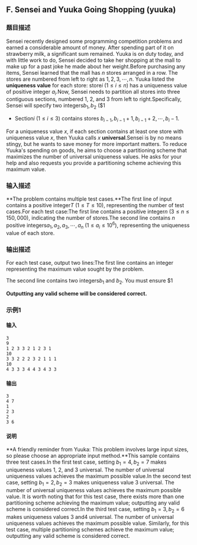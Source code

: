 ## F. Sensei and Yuuka Going Shopping (yuuka)

### 题目描述

Sensei recently designed some programming competition problems and
earned a considerable amount of money. After spending part of it on
strawberry milk, a significant sum remained. Yuuka is on duty today, and
with little work to do, Sensei decided to take her shopping at the mall
to make up for a past joke he made about her weight.Before purchasing any items, Sensei learned that the mall has $n$ stores arranged in a row. The stores are
numbered from left to right as $1, 2, 3, \cdots, n$. Yuuka listed the
**uniqueness value** for each store: store$i$ ($1 \le i \le n$) has a uniqueness value of
positive integer $a_i$.Now, Sensei needs to partition all stores into three contiguous
sections, numbered $1$, $2$, and $3$ from
left to right.Specifically, Sensei will specify two integers$b_1, b_2$ ($1 
- Section$i$     ($1 \le i \le 3$) contains stores $b_{i-1}, b_{i-1} + 1, b_{i-1} + 2, \cdots, b_i - 1$.

For a uniqueness value $x$, if each section
contains at least one store with uniqueness value $x$, then Yuuka calls $x$ **universal**.Sensei is by no means stingy, but he wants to save money for more
important matters. To reduce Yuuka\'s spending on goods, he aims to
choose a partitioning scheme that maximizes the number of universal
uniqueness values. He asks for your help and also requests you provide a
partitioning scheme achieving this maximum value.

### 输入描述

**The problem contains multiple test cases.**The first line of input contains a positive integer$T$ ($1 \le T \le 10$), representing the number
of test cases.For each test case:The first line contains a positive integer$n$ ($3 \le n \le 150,000$), indicating the
number of stores.The second line contains $n$ positive
integers$a_1, a_2, a_3, \cdots, a_n$ ($1 \le a_i \le 10^6$), representing the
uniqueness value of each store.

### 输出描述

For each test case, output two lines:The first line contains an integer representing the maximum value sought
by the problem.

The second line contains two integers$b_1$ and $b_2$. You must ensure $1 

**Outputting any valid scheme will be considered correct.**

### 示例1

#### 输入

```plain
3
9
1 2 3 3 2 1 2 3 1
10
3 3 2 2 2 3 2 1 1 1
10
4 3 3 3 4 4 3 4 3 3
```

#### 输出

```plain
3
4 7
1
2 3
2
3 6
```

#### 说明

**A friendly reminder from Yuuka: This problem involves large input
sizes, so please choose an appropriate input method.**This sample contains three test cases.In the first test case, setting $b_1=4, b_2=7$ makes uniqueness values $1$, $2$, and $3$ universal. The number of universal
uniqueness values achieves the maximum possible value.In the second test case, setting $b_1=2, b_2=3$ makes uniqueness value $3$ universal. The number of universal
uniqueness values achieves the maximum possible value. It is worth
noting that for this test case, there exists more than one partitioning
scheme achieving the maximum value; outputting any valid scheme is
considered correct.In the third test case, setting $b_1=3, b_2=6$ makes uniqueness values $3$ and$4$ universal. The number of universal uniqueness values achieves the
maximum possible value. Similarly, for this test case, multiple
partitioning schemes achieve the maximum value; outputting any valid
scheme is considered correct.

